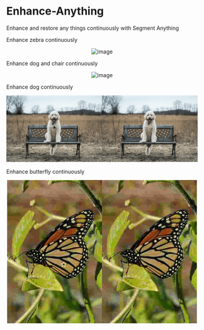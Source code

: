 # Enhance-Anything
Enhance and restore any things continuously with Segment Anything 


Enhance zebra continuously
<p align="center">
    <img src="./figs/yang_zebra_com.gif"  alt="image" style="width:1000px;">
</p>


Enhance dog and chair continuously 
<p align="center">
    <img src="./figs/yang_sample2_com.gif"  alt="image" style="width:1000px;">
</p>



Enhance dog continuously 
<p align="center">
    <img src="./figs/yang_sample1_com.gif"  alt="image" style="width:1000px;">
</p>




Enhance butterfly continuously

<p align="center">
    <img src="./figs/yang_0006.gif"  alt="image" style="width:500px;">
</p>
